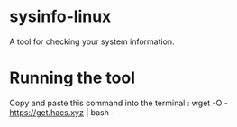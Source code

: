 # sysinfo-linux
A tool for checking your system information.
# Running the tool
Copy and paste this command into the terminal :
wget -O - https://get.hacs.xyz | bash -

